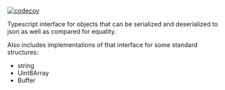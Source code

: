 [![codecov](https://codecov.io/gh/iron-fish/ironfish/branch/master/graph/badge.svg?token=PCSVEVEW5V&flag=serde)](https://codecov.io/gh/iron-fish/ironfish)

Typescript interface for objects that can be serialized and deserialized to json
as well as compared for equality.

Also includes implementations of that interface for some standard structures:

- string
- Uint8Array
- Buffer
